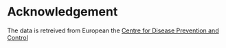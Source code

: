# Acknowledgement

The data is retreived from European the [Centre for Disease Prevention and Control](https://www.ecdc.europa.eu/en/covid-19/data)
